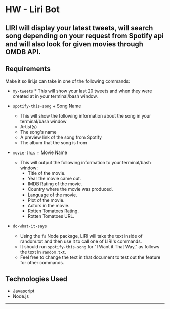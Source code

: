   # HW - Liri Bot

## LIRI will display your latest tweets, will search song depending on your request from Spotify api and will also look for given movies through OMDB API.

## Requirements
Make it so liri.js can take in one of the following commands:

   - `my-tweets`
    * This will show your last 20 tweets and when they were created at in your terminal/bash window.
    
   - `spotify-this-song` + Song Name
     * This will show the following information about the song in your terminal/bash window
     * Artist(s)
     * The song's name
     * A preview link of the song from Spotify
     * The album that the song is from
     
   - `movie-this` + Movie Name
     * This will output the following information to your terminal/bash window:
       * Title of the movie.
       * Year the movie came out.
       * IMDB Rating of the movie.
       * Country where the movie was produced.
       * Language of the movie.
       * Plot of the movie.
       * Actors in the movie.
       * Rotten Tomatoes Rating.
       * Rotten Tomatoes URL.

   - `do-what-it-says`
     * Using the `fs` Node package, LIRI will take the text inside of random.txt and then use it to call one of LIRI's commands.
     * It should run `spotify-this-song` for "I Want it That Way," as follows the text in `random.txt`.
     * Feel free to change the text in that document to test out the feature for other commands.




## Technologies Used
- Javascript
- Node.js


-------------
